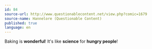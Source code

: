 ```yaml
---
id: 84
source-url: http://www.questionablecontent.net/view.php?comic=1679
source-name: Hannelore (Questionable Content)
published: true
language: en
---
```

Baking is **wonderful**! It's like **science** for **hungry people**!

